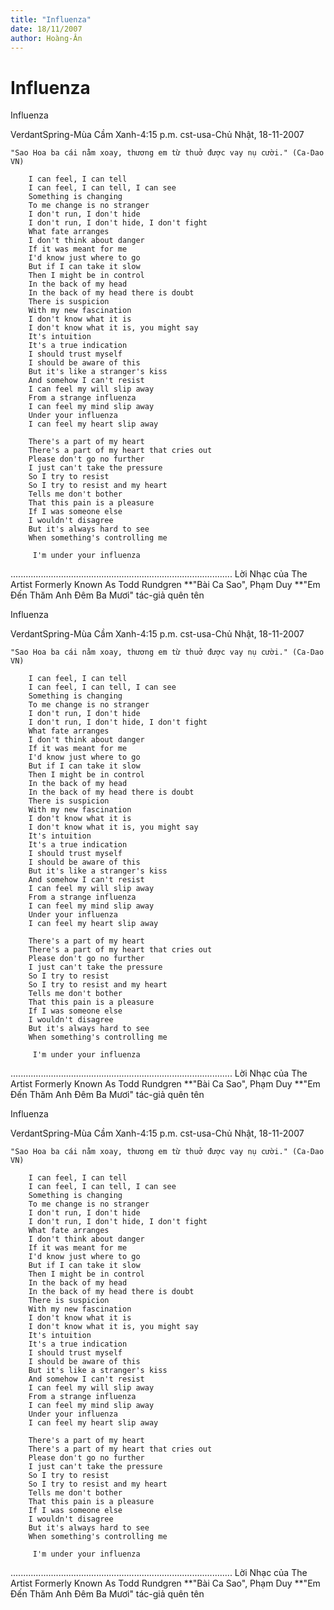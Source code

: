 ```yaml
---
title: "Influenza"
date: 18/11/2007
author: Hoàng-Ân
---
```


# Influenza

Influenza

VerdantSpring-Mùa Cầm Xanh-4:15 p.m. cst-usa-Chủ Nhật, 18-11-2007
   
    "Sao Hoa ba cái nằm xoay, thương em từ thuở được vay nụ cười." (Ca-Dao VN)

        I can feel, I can tell
        I can feel, I can tell, I can see
        Something is changing
        To me change is no stranger
        I don't run, I don't hide
        I don't run, I don't hide, I don't fight
        What fate arranges
        I don't think about danger
        If it was meant for me
        I'd know just where to go
        But if I can take it slow
        Then I might be in control
        In the back of my head
        In the back of my head there is doubt
        There is suspicion
        With my new fascination
        I don't know what it is
        I don't know what it is, you might say
        It's intuition
        It's a true indication
        I should trust myself
        I should be aware of this
        But it's like a stranger's kiss
        And somehow I can't resist
        I can feel my will slip away
        From a strange influenza
        I can feel my mind slip away
        Under your influenza
        I can feel my heart slip away

        There's a part of my heart
        There's a part of my heart that cries out
        Please don't go no further
        I just can't take the pressure
        So I try to resist
        So I try to resist and my heart
        Tells me don't bother
        That this pain is a pleasure
        If I was someone else
        I wouldn't disagree
        But it's always hard to see
        When something's controlling me

         I'm under your influenza
........................................................................................
Lời Nhạc của The Artist Formerly Known As Todd Rundgren
**"Bài Ca Sao", Phạm Duy
**"Em Đến Thăm Anh Đêm Ba Mươi" tác-giả quên tên

Influenza

VerdantSpring-Mùa Cầm Xanh-4:15 p.m. cst-usa-Chủ Nhật, 18-11-2007
   
    "Sao Hoa ba cái nằm xoay, thương em từ thuở được vay nụ cười." (Ca-Dao VN)

        I can feel, I can tell
        I can feel, I can tell, I can see
        Something is changing
        To me change is no stranger
        I don't run, I don't hide
        I don't run, I don't hide, I don't fight
        What fate arranges
        I don't think about danger
        If it was meant for me
        I'd know just where to go
        But if I can take it slow
        Then I might be in control
        In the back of my head
        In the back of my head there is doubt
        There is suspicion
        With my new fascination
        I don't know what it is
        I don't know what it is, you might say
        It's intuition
        It's a true indication
        I should trust myself
        I should be aware of this
        But it's like a stranger's kiss
        And somehow I can't resist
        I can feel my will slip away
        From a strange influenza
        I can feel my mind slip away
        Under your influenza
        I can feel my heart slip away

        There's a part of my heart
        There's a part of my heart that cries out
        Please don't go no further
        I just can't take the pressure
        So I try to resist
        So I try to resist and my heart
        Tells me don't bother
        That this pain is a pleasure
        If I was someone else
        I wouldn't disagree
        But it's always hard to see
        When something's controlling me

         I'm under your influenza
........................................................................................
Lời Nhạc của The Artist Formerly Known As Todd Rundgren
**"Bài Ca Sao", Phạm Duy
**"Em Đến Thăm Anh Đêm Ba Mươi" tác-giả quên tên

Influenza

VerdantSpring-Mùa Cầm Xanh-4:15 p.m. cst-usa-Chủ Nhật, 18-11-2007
   
    "Sao Hoa ba cái nằm xoay, thương em từ thuở được vay nụ cười." (Ca-Dao VN)

        I can feel, I can tell
        I can feel, I can tell, I can see
        Something is changing
        To me change is no stranger
        I don't run, I don't hide
        I don't run, I don't hide, I don't fight
        What fate arranges
        I don't think about danger
        If it was meant for me
        I'd know just where to go
        But if I can take it slow
        Then I might be in control
        In the back of my head
        In the back of my head there is doubt
        There is suspicion
        With my new fascination
        I don't know what it is
        I don't know what it is, you might say
        It's intuition
        It's a true indication
        I should trust myself
        I should be aware of this
        But it's like a stranger's kiss
        And somehow I can't resist
        I can feel my will slip away
        From a strange influenza
        I can feel my mind slip away
        Under your influenza
        I can feel my heart slip away

        There's a part of my heart
        There's a part of my heart that cries out
        Please don't go no further
        I just can't take the pressure
        So I try to resist
        So I try to resist and my heart
        Tells me don't bother
        That this pain is a pleasure
        If I was someone else
        I wouldn't disagree
        But it's always hard to see
        When something's controlling me

         I'm under your influenza
........................................................................................
Lời Nhạc của The Artist Formerly Known As Todd Rundgren
**"Bài Ca Sao", Phạm Duy
**"Em Đến Thăm Anh Đêm Ba Mươi" tác-giả quên tên
